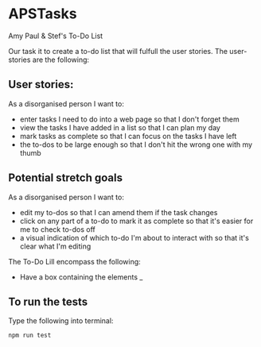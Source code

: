 # APSTasks
Amy Paul &amp; Stef's To-Do List

Our task it to create a to-do list that will fulfull the user stories. The user-stories are the following:

## User stories:

As a disorganised person I want to:

- enter tasks I need to do into a web page so that I don't forget them
- view the tasks I have added in a list so that I can plan my day
- mark tasks as complete so that I can focus on the tasks I have left
- the to-dos to be large enough so that I don't hit the wrong one with my thumb

## Potential stretch goals

As a disorganised person I want to:

- edit my to-dos so that I can amend them if the task changes
- click on any part of a to-do to mark it as complete so that it's easier for me to check to-dos off
- a visual indication of which to-do I'm about to interact with so that it's clear what I'm editing

The To-Do Lill encompass the following:

- Have a box containing the elements
_


## To run the tests

Type the following into terminal:

```
npm run test
```
